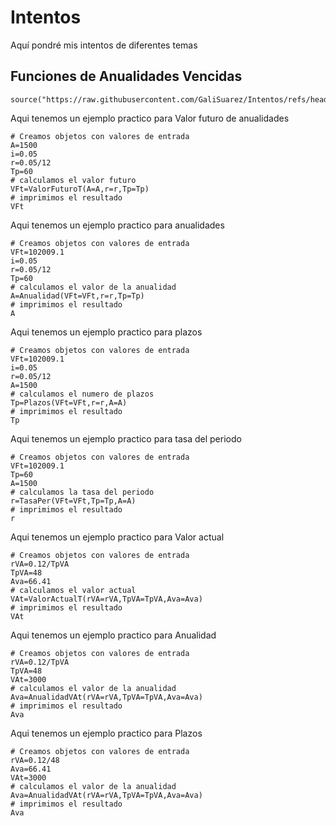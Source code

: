# Intentos
Aquí pondré mis intentos de diferentes temas

## Funciones de Anualidades Vencidas
```
source("https://raw.githubusercontent.com/GaliSuarez/Intentos/refs/heads/main/FuncionesAnualidadVencida%20(1).R")
```
Aqui tenemos un ejemplo practico para Valor futuro de anualidades
```
# Creamos objetos con valores de entrada
A=1500
i=0.05
r=0.05/12
Tp=60
# calculamos el valor futuro
VFt=ValorFuturoT(A=A,r=r,Tp=Tp)
# imprimimos el resultado
VFt
```
Aqui tenemos un ejemplo practico para anualidades
```
# Creamos objetos con valores de entrada
VFt=102009.1
i=0.05
r=0.05/12
Tp=60
# calculamos el valor de la anualidad
A=Anualidad(VFt=VFt,r=r,Tp=Tp)
# imprimimos el resultado
A
```
Aqui tenemos un ejemplo practico para plazos
```
# Creamos objetos con valores de entrada
VFt=102009.1
i=0.05
r=0.05/12
A=1500
# calculamos el numero de plazos
Tp=Plazos(VFt=VFt,r=r,A=A)
# imprimimos el resultado
Tp
```
Aqui tenemos un ejemplo practico para tasa del periodo
```
# Creamos objetos con valores de entrada
VFt=102009.1
Tp=60
A=1500
# calculamos la tasa del periodo
r=TasaPer(VFt=VFt,Tp=Tp,A=A)
# imprimimos el resultado
r
```
Aqui tenemos un ejemplo practico para Valor actual 
```
# Creamos objetos con valores de entrada
rVA=0.12/TpVA
TpVA=48
Ava=66.41
# calculamos el valor actual
VAt=ValorActualT(rVA=rVA,TpVA=TpVA,Ava=Ava)
# imprimimos el resultado
VAt
```

Aqui tenemos un ejemplo practico para Anualidad 
```
# Creamos objetos con valores de entrada
rVA=0.12/TpVA
TpVA=48
VAt=3000
# calculamos el valor de la anualidad
Ava=AnualidadVAt(rVA=rVA,TpVA=TpVA,Ava=Ava)
# imprimimos el resultado
Ava
```
Aqui tenemos un ejemplo practico para Plazos
```
# Creamos objetos con valores de entrada
rVA=0.12/48
Ava=66.41
VAt=3000
# calculamos el valor de la anualidad
Ava=AnualidadVAt(rVA=rVA,TpVA=TpVA,Ava=Ava)
# imprimimos el resultado
Ava
```
